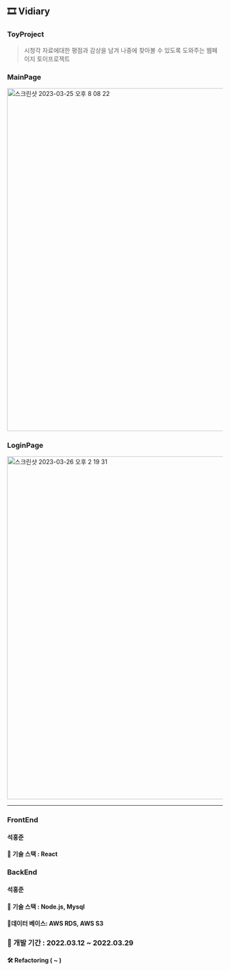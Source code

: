 ## 🎞 Vidiary

### ToyProject<br>
>시청각 자료에대한 평점과 감상을 남겨 나중에 찾아볼 수 있도록 도와주는 웹페이지 토이프로젝트


### MainPage<br>
<img width="800" alt="스크린샷 2023-03-25 오후 8 08 22" src="https://user-images.githubusercontent.com/89785414/227756779-82cd6426-3d52-448b-a2c8-1db92030f35d.png">

### LoginPage<br>
<img width="800" alt="스크린샷 2023-03-26 오후 2 19 31" src="https://user-images.githubusercontent.com/89785414/227758034-5033f602-4503-4527-a849-b7dd704af044.png">


---------------------------------------------------------------------
### FrontEnd
#### 석홍준
#### 🔧 기술 스택 : React

### BackEnd
#### 석홍준
#### 🔧 기술 스택 : Node.js, Mysql

#### 🔧데이터 베이스: AWS RDS, AWS S3
### 📆 개발 기간 : 2022.03.12 ~ 2022.03.29
#### 🛠️ Refactoring  ( ~ )

